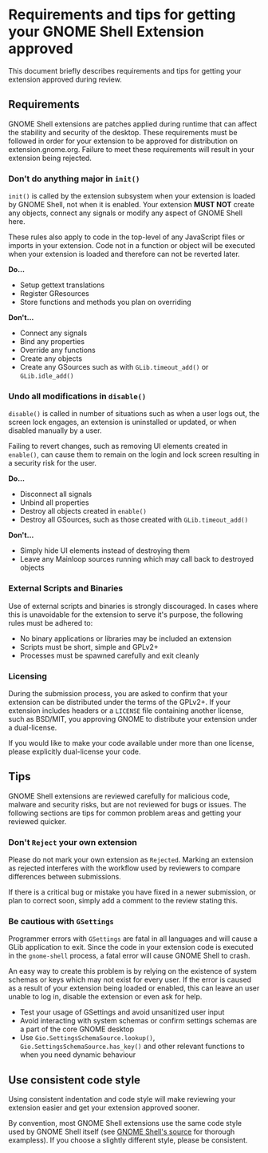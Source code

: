 # Requirements and tips for getting your GNOME Shell Extension approved

This document briefly describes requirements and tips for getting your extension
approved during review.

## Requirements

GNOME Shell extensions are patches applied during runtime that can affect the
stability and security of the desktop. These requirements must be followed in
order for your extension to be approved for distribution on extension.gnome.org.
Failure to meet these requirements will result in your extension being rejected.

### Don’t do anything major in `init()`

`init()` is called by the extension subsystem when your extension is loaded by
GNOME Shell, not when it is enabled. Your extension **MUST NOT** create any
objects, connect any signals or modify any aspect of GNOME Shell here.

These rules also apply to code in the top-level of any JavaScript files or
imports in your extension. Code not in a function or object will be executed
when your extension is loaded and therefore can not be reverted later.

**Do...**

* Setup gettext translations
* Register GResources
* Store functions and methods you plan on overriding

**Don't...**

* Connect any signals
* Bind any properties
* Override any functions
* Create any objects
* Create any GSources such as with `GLib.timeout_add()` or `GLib.idle_add()`


### Undo all modifications in `disable()`

`disable()` is called in number of situations such as when a user logs out, the
screen lock engages, an extension is uninstalled or updated, or when disabled
manually by a user.

Failing to revert changes, such as removing UI elements created in `enable()`,
can cause them to remain on the login and lock screen resulting in a security
risk for the user.

**Do...**

* Disconnect all signals
* Unbind all properties
* Destroy all objects created in `enable()`
* Destroy all GSources, such as those created with `GLib.timeout_add()`

**Don't...**

* Simply hide UI elements instead of destroying them
* Leave any Mainloop sources running which may call back to destroyed objects


### External Scripts and Binaries

Use of external scripts and binaries is strongly discouraged. In cases where
this is unavoidable for the extension to serve it's purpose, the following rules
must be adhered to:

* No binary applications or libraries may be included an extension
* Scripts must be short, simple and GPLv2+
* Processes must be spawned carefully and exit cleanly


### Licensing

During the submission process, you are asked to confirm that your extension can
be distributed under the terms of the GPLv2+. If your extension includes headers
or a `LICENSE` file containing another license, such as BSD/MIT, you approving
GNOME to distribute your extension under a dual-license.

If you would like to make your code available under more than one license,
please explicitly dual-license your code.


## Tips

GNOME Shell extensions are reviewed carefully for malicious code, malware and
security risks, but are not reviewed for bugs or issues. The following sections
are tips for common problem areas and getting your reviewed quicker. 


### Don't `Reject` your own extension

Please do not mark your own extension as `Rejected`. Marking an extension as
rejected interferes with the workflow used by reviewers to compare differences
between submissions.

If there is a critical bug or mistake you have fixed in a newer submission, or
plan to correct soon, simply add a comment to the review stating this.


### Be cautious with `GSettings`

Programmer errors with `GSettings` are fatal in all languages and will cause a
GLib application to exit. Since the code in your extension code is executed in
the `gnome-shell` process, a fatal error will cause GNOME Shell to crash.

An easy way to create this problem is by relying on the existence of system
schemas or keys which may not exist for every user. If the error is caused as a
result of your extension being loaded or enabled, this can leave an user unable
to log in, disable the extension or even ask for help.

* Test your usage of GSettings and avoid unsanitized user input
* Avoid interacting with system schemas or confirm settings schemas are a part
  of the core GNOME desktop
* Use `Gio.SettingsSchemaSource.lookup()`, `Gio.SettingsSchemaSource.has_key()`
  and other relevant functions to when you need dynamic behaviour


## Use consistent code style

Using consistent indentation and code style will make reviewing your extension
easier and get your extension approved sooner.

By convention, most GNOME Shell extensions use the same code style used by GNOME
Shell itself (see [GNOME Shell's source][shell-js] for thorough exampless). If
you choose a slightly different style, please be consistent.

[shell-js]: https://gitlab.gnome.org/GNOME/gnome-shell/blob/master/js/ui/

